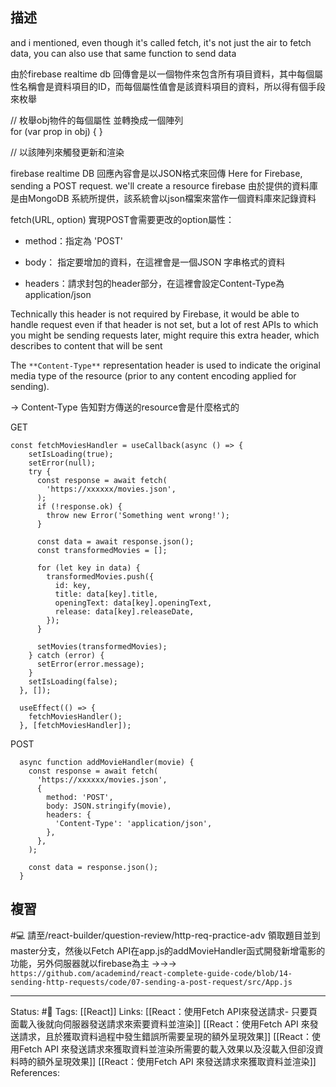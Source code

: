 
## 描述

and i mentioned, even though it's called fetch, it's not just the air to fetch data, you can also use that same function to send data



由於firebase realtime db 回傳會是以一個物件來包含所有項目資料，其中每個屬性名稱會是資料項目的ID，而每個屬性值會是該資料項目的資料，所以得有個手段來枚舉

  

  

// 枚舉obj物件的每個屬性 並轉換成一個陣列  
for (var prop in obj) { }

  

// 以該陣列來觸發更新和渲染




firebase realtime DB 回應內容會是以JSON格式來回傳
Here for Firebase, sending a POST request. we'll create a resource
firebase 由於提供的資料庫是由MongoDB 系統所提供，該系統會以json檔案來當作一個資料庫來記錄資料



fetch(URL, option) 實現POST會需要更改的option屬性：

- method：指定為 'POST'

- body： 指定要增加的資料，在這裡會是一個JSON 字串格式的資料

- headers：請求封包的header部分，在這裡會設定Content-Type為application/json

  

Technically this header is not required by Firebase, it would be able to handle request even if that header is not set, but a lot of rest APIs to which you might be sending requests later, might require this extra header, which describes to content that will be sent

  

The `**Content-Type**` representation header is used to indicate the original media type of the resource (prior to any content encoding applied for sending).

-> Content-Type 告知對方傳送的resource會是什麼格式的


GET 
```
const fetchMoviesHandler = useCallback(async () => {
    setIsLoading(true);
    setError(null);
    try {
      const response = await fetch(
        'https://xxxxxx/movies.json',
      );
      if (!response.ok) {
        throw new Error('Something went wrong!');
      }

      const data = await response.json();
      const transformedMovies = [];

      for (let key in data) {
        transformedMovies.push({
          id: key,
          title: data[key].title,
          openingText: data[key].openingText,
          release: data[key].releaseDate,
        });
      }

      setMovies(transformedMovies);
    } catch (error) {
      setError(error.message);
    }
    setIsLoading(false);
  }, []);

  useEffect(() => {
    fetchMoviesHandler();
  }, [fetchMoviesHandler]);
```

POST
```
  async function addMovieHandler(movie) {
    const response = await fetch(
      'https://xxxxxx/movies.json',
      {
        method: 'POST',
        body: JSON.stringify(movie),
        headers: {
          'Content-Type': 'application/json',
        },
      },
    );

    const data = response.json();
  }
```

## 複習

#💻 請至/react-builder/question-review/http-req-practice-adv 領取題目並到master分支，然後以Fetch API在app.js的addMovieHandler函式開發新增電影的功能，另外伺服器就以firebase為主 ->->-> `https://github.com/academind/react-complete-guide-code/blob/14-sending-http-requests/code/07-sending-a-post-request/src/App.js`


---
Status: #🌱 
Tags:
[[React]]
Links:
[[React：使用Fetch API來發送請求- 只要頁面載入後就向伺服器發送請求來索要資料並渲染]]
[[React：使用Fetch API 來發送請求，且於獲取資料過程中發生錯誤所需要呈現的額外呈現效果]]
[[React：使用Fetch API 來發送請求來獲取資料並渲染所需要的載入效果以及沒載入但卻沒資料時的額外呈現效果]]
[[React：使用Fetch API 來發送請求來獲取資料並渲染]]
References: